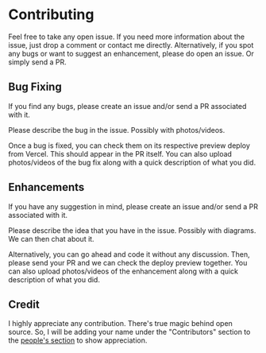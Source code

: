 # Contributing

Feel free to take any open issue. If you need more information about the issue, just drop a comment or contact me directly. Alternatively, if you spot any bugs or want to suggest an enhancement, please do open an issue. Or simply send a PR.

## Bug Fixing

If you find any bugs, please create an issue and/or send a PR associated with it.

Please describe the bug in the issue. Possibly with photos/videos.

Once a bug is fixed, you can check them on its respective preview deploy from Vercel. This should appear in the PR itself. You can also upload photos/videos of the bug fix along with a quick description of what you did.

## Enhancements

If you have any suggestion in mind, please create an issue and/or send a PR associated with it.

Please describe the idea that you have in the issue. Possibly with diagrams. We can then chat about it.

Alternatively, you can go ahead and code it without any discussion. Then, please send your PR and we can check the deploy preview together. You can also upload photos/videos of the enhancement along with a quick description of what you did.

## Credit

I highly appreciate any contribution. There's true magic behind open source. So, I will be adding your name under the "Contributors" section to the [people's section](https://thephilosophicalcode.com/people/) to show appreciation.

